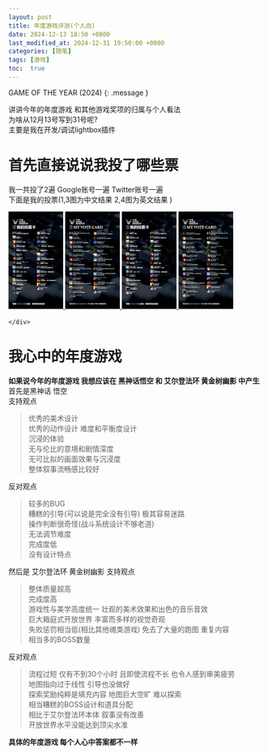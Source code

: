 ```yaml
---
layout: post
title: 年度游戏评测(个人向)
date: 2024-12-13 18:50 +0800
last_modified_at: 2024-12-31 19:50:00 +0800
categories: [随笔]
tags: [游戏]
toc:  true
---
```

GAME OF THE YEAR (2024)
{: .message }

讲讲今年的年度游戏 和其他游戏奖项的归属与个人看法  
为啥从12月13号写到31号呢?  
主要是我在开发/调试lightbox插件

# 首先直接说说我投了哪些票

我一共投了2遍 Google账号一遍 Twitter账号一遍  
下面是我的投票(1,3图为中文结果 2,4图为英文结果	)

<div class="image-row">
    <div class="image-set">
		<a class="example-image-link" href="/images/posts24121301/vote-card_cn1.png" data-lightbox="example-set">
			<img class="example-image" src="/images/posts24121301/vote-card_cn1b.png"/>
		</a>
		<a class="example-image-link" href="/images/posts24121301/vote-card_en1.png" data-lightbox="example-set">
			<img class="example-image" src="/images/posts24121301/vote-card_en1b.png"/>
		</a>
		<a class="example-image-link" href="/images/posts24121301/vote-card_cn2.png" data-lightbox="example-set">
			<img class="example-image" src="/images/posts24121301/vote-card_cn2b.png"/>
		</a>
		<a class="example-image-link" href="/images/posts24121301/vote-card_en2.png" data-lightbox="example-set">
			<img class="example-image" src="/images/posts24121301/vote-card_en2b.png"/>
		</a>

	</div>
</div>

# 我心中的年度游戏

**如果说今年的年度游戏 我想应该在 黑神话悟空 和 艾尔登法环 黄金树幽影 中产生**  
首先是黑神话 悟空  
支持观点  

> 优秀的美术设计  
> 优秀的动作设计 难度和平衡度设计  
> 沉浸的体验  
> 无与伦比的意境和剧情深度  
> 无可比拟的画面效果与沉浸度  
> 整体叙事流畅感比较好  

反对观点  

> 较多的BUG  
> 糟糕的引导(可以说是完全没有引导) 极其容易迷路  
> 操作判断很奇怪(战斗系统设计不够老道)  
> 无法调节难度  
> 完成度低  
> 没有设计特点  

然后是 艾尔登法环 黄金树幽影
支持观点

> 整体质量超高  
> 完成度高  
> 游戏性与美学高度统一 壮观的美术效果和出色的音乐音效  
> 巨大箱庭式开放世界 丰富而多样的视觉奇观  
> 失败惩罚相当低(相比其他魂类游戏) 免去了大量的跑图 重复内容  
> 相当多的BOSS数量  

反对观点

> 流程过短 仅有不到30个小时 且即使流程不长 也令人感到审美疲劳  
> 地图指向过于线性 引导也没做好  
> 探索奖励纯粹是填充内容 地图巨大空旷 难以探索  
> 相当糟糕的BOSS设计和道具分配  
> 相比于艾尔登法环本体 叙事没有改善  
> 开放世界水平没能达到顶尖水准  

**具体的年度游戏 每个人心中答案都不一样**